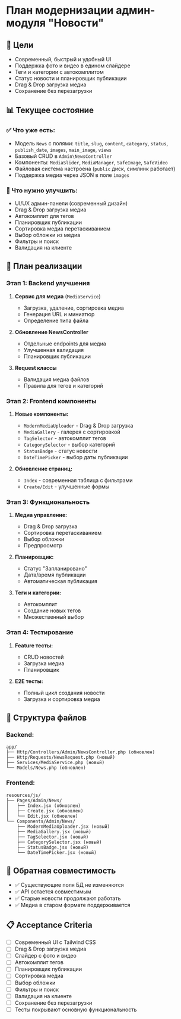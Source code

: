 # План модернизации админ-модуля "Новости"

## 🎯 Цели
- Современный, быстрый и удобный UI
- Поддержка фото и видео в едином слайдере
- Теги и категории с автокомплитом
- Статус новости и планировщик публикации
- Drag & Drop загрузка медиа
- Сохранение без перезагрузки

## 📊 Текущее состояние

### ✅ Что уже есть:
- Модель `News` с полями: `title`, `slug`, `content`, `category`, `status`, `publish_date`, `images`, `main_image`, `views`
- Базовый CRUD в `Admin\NewsController`
- Компоненты: `MediaSlider`, `MediaManager`, `SafeImage`, `SafeVideo`
- Файловая система настроена (`public` диск, симлинк работает)
- Поддержка медиа через JSON в поле `images`

### 🔧 Что нужно улучшить:
- UI/UX админ-панели (современный дизайн)
- Drag & Drop загрузка медиа
- Автокомплит для тегов
- Планировщик публикации
- Сортировка медиа перетаскиванием
- Выбор обложки из медиа
- Фильтры и поиск
- Валидация на клиенте

## 🚀 План реализации

### Этап 1: Backend улучшения
1. **Сервис для медиа** (`MediaService`)
   - Загрузка, удаление, сортировка медиа
   - Генерация URL и миниатюр
   - Определение типа файла

2. **Обновление NewsController**
   - Отдельные endpoints для медиа
   - Улучшенная валидация
   - Планировщик публикации

3. **Request классы**
   - Валидация медиа файлов
   - Правила для тегов и категорий

### Этап 2: Frontend компоненты
1. **Новые компоненты:**
   - `ModernMediaUploader` - Drag & Drop загрузка
   - `MediaGallery` - галерея с сортировкой
   - `TagSelector` - автокомплит тегов
   - `CategorySelector` - выбор категорий
   - `StatusBadge` - статус новости
   - `DateTimePicker` - выбор даты публикации

2. **Обновление страниц:**
   - `Index` - современная таблица с фильтрами
   - `Create/Edit` - улучшенные формы

### Этап 3: Функциональность
1. **Медиа управление:**
   - Drag & Drop загрузка
   - Сортировка перетаскиванием
   - Выбор обложки
   - Предпросмотр

2. **Планировщик:**
   - Статус "Запланировано"
   - Дата/время публикации
   - Автоматическая публикация

3. **Теги и категории:**
   - Автокомплит
   - Создание новых тегов
   - Множественный выбор

### Этап 4: Тестирование
1. **Feature тесты:**
   - CRUD новостей
   - Загрузка медиа
   - Планировщик

2. **E2E тесты:**
   - Полный цикл создания новости
   - Загрузка и сортировка медиа

## 📁 Структура файлов

### Backend:
```
app/
├── Http/Controllers/Admin/NewsController.php (обновлен)
├── Http/Requests/NewsRequest.php (новый)
├── Services/MediaService.php (новый)
└── Models/News.php (обновлен)
```

### Frontend:
```
resources/js/
├── Pages/Admin/News/
│   ├── Index.jsx (обновлен)
│   ├── Create.jsx (обновлен)
│   └── Edit.jsx (обновлен)
└── Components/Admin/News/
    ├── ModernMediaUploader.jsx (новый)
    ├── MediaGallery.jsx (новый)
    ├── TagSelector.jsx (новый)
    ├── CategorySelector.jsx (новый)
    ├── StatusBadge.jsx (новый)
    └── DateTimePicker.jsx (новый)
```

## 🔄 Обратная совместимость

- ✅ Существующие поля БД не изменяются
- ✅ API остается совместимым
- ✅ Старые новости продолжают работать
- ✅ Медиа в старом формате поддерживается

## 📋 Acceptance Criteria

- [ ] Современный UI с Tailwind CSS
- [ ] Drag & Drop загрузка медиа
- [ ] Слайдер с фото и видео
- [ ] Автокомплит тегов
- [ ] Планировщик публикации
- [ ] Сортировка медиа
- [ ] Выбор обложки
- [ ] Фильтры и поиск
- [ ] Валидация на клиенте
- [ ] Сохранение без перезагрузки
- [ ] Тесты покрывают основную функциональность
